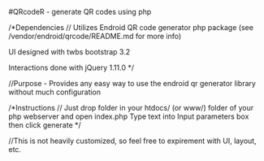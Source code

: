 #QRcodeR - generate QR codes using php

/*Dependencies //
Utilizes Endroid QR code generator php package 
(see /vendor/endroid/qrcode/README.md for more info)

UI designed with twbs bootstrap 3.2

Interactions done with jQuery 1.11.0
*/

//Purpose - Provides any easy way to use the endroid qr generator library without much configuration 

/*Instructions //
Just drop folder in your htdocs/ (or www/) folder of your php webserver and open index.php
Type text into Input parameters box then click generate
*/

//This is not heavily customized, so feel free to expirement with UI, layout, etc.
